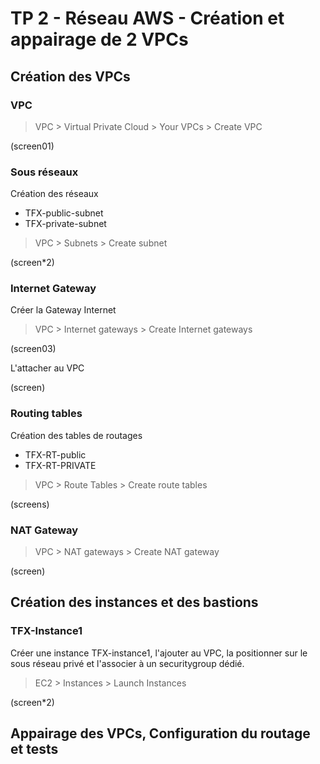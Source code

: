 # TP 2 - Réseau AWS - Création et appairage de 2 VPCs

## Création des VPCs
### VPC
> VPC > Virtual Private Cloud > Your VPCs > Create VPC

(screen01)

### Sous réseaux
Création des réseaux
- TFX-public-subnet
- TFX-private-subnet

> VPC > Subnets > Create subnet

(screen*2)

### Internet Gateway
Créer la Gateway Internet

> VPC > Internet gateways > Create Internet gateways

(screen03)

L'attacher au VPC 

(screen)

### Routing tables
Création des tables de routages
- TFX-RT-public
- TFX-RT-PRIVATE

> VPC > Route Tables > Create route tables

(screens)

### NAT Gateway
> VPC > NAT gateways > Create NAT gateway

(screen)


## Création des instances et des bastions

### TFX-Instance1
Créer une instance TFX-instance1, l'ajouter au VPC, la positionner sur le sous réseau privé et l'associer à un securitygroup dédié.

> EC2 > Instances > Launch Instances

(screen*2)






## Appairage des VPCs, Configuration du routage et tests

